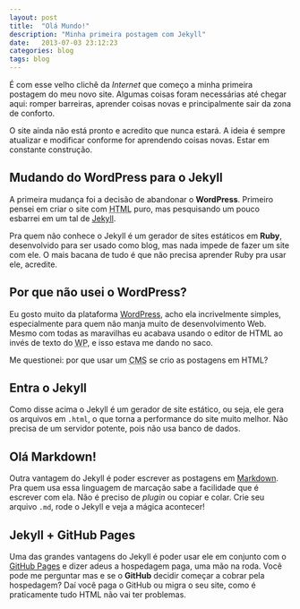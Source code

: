 ```yaml
---
layout: post
title:  "Olá Mundo!"
description: "Minha primeira postagem com Jekyll"
date:   2013-07-03 23:12:23
categories: blog
tags: blog
---
```


É com esse velho clichê da *Internet* que começo a minha primeira postagem do meu novo site. Algumas coisas foram necessárias até chegar aqui: romper barreiras, aprender coisas novas e principalmente sair da zona de conforto.

O site ainda não está pronto e acredito que nunca estará. A ideia é sempre atualizar e modificar conforme for aprendendo coisas novas. Estar em constante construção.

## Mudando do WordPress para o Jekyll

A primeira mudança foi a decisão de abandonar o **WordPress**. Primeiro pensei em criar o site com <abbr title="HyperText Markup Language">HTML</abbr> puro, mas pesquisando um pouco esbarrei em um tal de [Jekyll](http://jekyllrb.com/).

Pra quem não conhece o Jekyll é um gerador de sites estáticos em **Ruby**, desenvolvido para ser usado como blog, mas nada impede de fazer um site com ele. O mais bacana de tudo é que não precisa aprender Ruby pra usar ele, acredite.

## Por que não usei o WordPress?

Eu gosto muito da plataforma [WordPress](http://wordpress.org/), acho ela incrivelmente simples, especialmente para quem não manja muito de desenvolvimento Web. Mesmo com todas as maravilhas eu acabava usando o editor de HTML ao invés de texto do <abbr title="WordPress">WP</abbr>, e isso estava me dando no saco.

Me questionei: por que usar um <abbr title="Sistema de Gerenciamento de Conteúdo">CMS</abbr> se crio as postagens em HTML?

## Entra o Jekyll

Como disse acima o Jekyll é um gerador de site estático, ou seja, ele gera os arquivos em `.html`, o que torna a performance do site muito melhor. Não precisa de um servidor potente, pois não usa banco de dados.

## Olá Markdown!

Outra vantagem do Jekyll é poder escrever as postagens em [Markdown](http://daringfireball.net/projects/markdown/). Pra quem usa essa linguagem de marcação sabe a facilidade que é escrever com ela. Não é preciso de <i class="idiomatic" lang="en">plugin</i> ou copiar e colar. Crie seu arquivo `.md`, rode o Jekyll e veja a mágica acontecer!

## Jekyll + GitHub Pages

Uma das grandes vantagens do Jekyll é poder usar ele em conjunto com o [GitHub Pages](http://pages.github.com/) e dizer adeus a hospedagem paga, uma mão na roda. Você pode me perguntar mas e se o **GitHub** decidir começar a cobrar pela hospedagem? Daí você paga o GitHub ou migra o seu site, como é praticamente tudo HTML não vai ter problemas.
